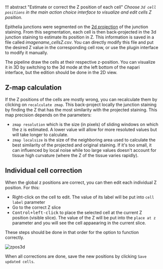!!! abstract "Estimate or correct the Z position of each cell"
	_Choose `3d cell positions` in the main action choice interface to visualize and edit cells Z position._

Epithelia junctions were segmented on the [2d projection](Get-cells.md) of the junction staining. From this segmentation, each cell is then back-projected in the 3d junction staining to estimate its position in Z. This information is saved in a file called *imagename_cellsZ.csv*. You can directly modify this file and put the desired Z value in the corresponding cell row, or use the plugin interface to modify it manually.

The pipeline draw the cells at their respective z-position. You can visualize it in 3D by switching to the 3d mode at the left bottom of the napari interface, but the edition should be done in the 2D view. 

## Z-map calculation
If the Z positions of the cells are mostly wrong, you can recalculate them by clicking on `recalculate zmap`.
This back-project locally the junction staining by finding the Z that has the most similarity with the projected staining. 
This map precision depends on the parameters:
* `zmap resolution` which is the size (in pixels) of sliding windows on which the z is estimated. A lower value will allow for more resoluted values but will take longer to calculate.  
* `zmap localsize` is the size of the neighboring area used to calculate the best similarity of the projected and original staining. If it's too small, it can influenced by local noise while too large values doesn't account for tissue high curvature (where the Z of the tissue varies rapidly).

## Individual cell correction
When the global z positions are correct, you can then edit each individual Z position. For this:
* <kdb>Right-click</kbd> on the cell to edit. The value of its label will be put into `cell label` parameter
* Go to the correct Z slice
* <kbd>Control+left-click</kbd> to place the selected cell at the current Z position (visible slice). The value of the Z will be put into the `place at z` parameter and you will see the cell appaearing in the current slice.

These steps should be done in that order for the option to function correctly.

![zpos3d](imgs/zpos3d.png)

When all corrections are done, save the new positions by clicking `Save updated cells`.

